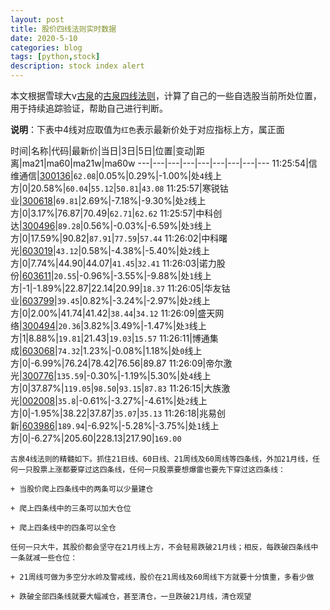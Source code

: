 ```yaml
---
layout: post
title: 股价四线法则实时数据
date: 2020-5-10
categories: blog
tags: [python,stock]
description: stock index alert
---
```



本文根据雪球大v[古泉](https://xueqiu.com/u/7148646888)的[古泉四线法则](https://xueqiu.com/7148646888/130498192)，计算了自己的一些自选股当前所处位置，用于持续追踪验证，帮助自己进行判断。

**说明**：下表中4线对应取值为`红色`表示最新价处于对应指标上方，属正面

时间|名称|代码|最新价|当日|3日|5日|位置|变动|距离|ma21|ma60|ma21w|ma60w
---|---|---|---|---|---|---|---|---
11:25:54|信维通信|[300136](https://xueqiu.com/S/SZ300136)|`62.08`|0.05%|0.29%|-1.00%|处`4`线上方|0|20.58%|`60.04`|`55.12`|`50.81`|`43.08`
11:25:57|寒锐钴业|[300618](https://xueqiu.com/S/SZ300618)|`69.81`|2.69%|-7.18%|-9.30%|处`2`线上方|0|3.17%|76.87|70.49|`62.71`|`62.62`
11:25:57|中科创达|[300496](https://xueqiu.com/S/SZ300496)|`89.28`|0.56%|-0.03%|-6.59%|处`3`线上方|0|17.59%|90.82|`87.91`|`77.59`|`57.44`
11:26:02|中科曙光|[603019](https://xueqiu.com/S/SH603019)|`43.12`|0.58%|-4.38%|-5.40%|处`2`线上方|0|7.74%|44.90|44.07|`41.45`|`32.41`
11:26:03|诺力股份|[603611](https://xueqiu.com/S/SH603611)|`20.55`|-0.96%|-3.55%|-9.88%|处`1`线上方|-1|-1.89%|22.87|22.14|20.99|`18.37`
11:26:05|华友钴业|[603799](https://xueqiu.com/S/SH603799)|`39.45`|0.82%|-3.24%|-2.97%|处`2`线上方|0|2.00%|41.74|41.42|`38.44`|`34.12`
11:26:09|盛天网络|[300494](https://xueqiu.com/S/SZ300494)|`20.36`|3.82%|3.49%|-1.47%|处`3`线上方|1|8.88%|`19.81`|21.43|`19.03`|`15.57`
11:26:11|博通集成|[603068](https://xueqiu.com/S/SH603068)|`74.32`|1.23%|-0.08%|1.18%|处`0`线上方|0|-6.99%|76.24|78.42|76.56|89.87
11:26:09|帝尔激光|[300776](https://xueqiu.com/S/SZ300776)|`135.59`|-0.30%|-1.19%|5.30%|处`4`线上方|0|37.87%|`119.05`|`98.50`|`93.15`|`87.83`
11:26:15|大族激光|[002008](https://xueqiu.com/S/SZ002008)|`35.8`|-0.61%|-3.27%|-4.61%|处`2`线上方|0|-1.95%|38.22|37.87|`35.07`|`35.13`
11:26:18|兆易创新|[603986](https://xueqiu.com/S/SH603986)|`189.94`|-6.92%|-5.28%|-3.75%|处`1`线上方|0|-6.27%|205.60|228.13|217.90|`169.00`

```
古泉4线法则的精髓如下。抓住21日线、60日线、21周线及60周线等四条线，外加21月线，任何一只股票上涨都要穿过这四条线，任何一只股票要想爆雷也要先下穿过这四条线：

+ 当股价爬上四条线中的两条可以少量建仓

+ 爬上四条线中的三条可以加大仓位

+ 爬上四条线中的四条可以全仓

任何一只大牛，其股价都会坚守在21月线上方，不会轻易跌破21月线；相反，每跌破四条线中一条就减一些仓位：

+ 21周线可做为多空分水岭及警戒线，股价在21周线及60周线下方就要十分慎重，多看少做

+ 跌破全部四条线就要大幅减仓，甚至清仓，一旦跌破21月线，清仓观望
```